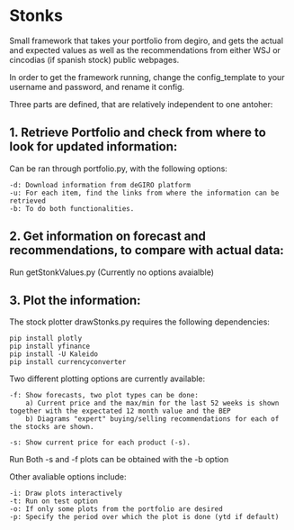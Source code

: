 # Stonks
Small framework that takes your portfolio from degiro, and gets the actual and expected values as well as the recommendations from either WSJ or cincodias (if spanish stock) public webpages.

In order to get the framework running, change the config_template to your username and password, and rename it config.

Three parts are defined, that are relatively independent to one antoher:

## 1. Retrieve Portfolio and check from where to look for updated information:

Can be ran through portfolio.py, with the following options:

	-d: Download information from deGIRO platform
	-u: For each item, find the links from where the information can be retrieved
	-b: To do both functionalities.

## 2. Get information on forecast and recommendations, to compare with actual data:

Run getStonkValues.py (Currently no options avaialble)


## 3. Plot the information: 

The stock plotter drawStonks.py requires the following dependencies:
      	      
	pip install plotly	     
	pip install yfinance
	pip install -U Kaleido
	pip install currencyconverter


Two different plotting options are currently available:

	-f: Show forecasts, two plot types can be done:
  		a) Current price and the max/min for the last 52 weeks is shown together with the expectated 12 month value and the BEP
  		b) Diagrams "expert" buying/selling recommendations for each of the stocks are shown. 

	-s: Show current price for each product (-s).
Run Both -s and -f plots can be obtained with the -b option

Other avaliable options include:

	-i: Draw plots interactively
	-t: Run on test option
	-o: If only some plots from the portfolio are desired
	-p: Specify the period over which the plot is done (ytd if default)

